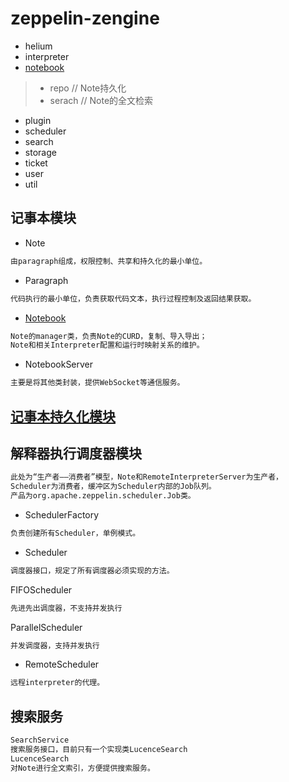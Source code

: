 # zeppelin-zengine


* helium
* interpreter
* [notebook](notebook/README.md)
> * repo // Note持久化
> * serach // Note的全文检索
* plugin
* scheduler
* search
* storage
* ticket
* user
* util

## 记事本模块
* Note
```md
由paragraph组成，权限控制、共享和持久化的最小单位。
```
* Paragraph
```md
代码执行的最小单位，负责获取代码文本，执行过程控制及返回结果获取。
```
* [Notebook](notebook/README.md)
```md
Note的manager类，负责Note的CURD，复制、导入导出；
Note和相关Interpreter配置和运行时映射关系的维护。
```
* NotebookServer
```md
主要是将其他类封装，提供WebSocket等通信服务。
```
## [记事本持久化模块](notebook/repo/README.md)

## 解释器执行调度器模块
```md
此处为“生产者——消费者”模型，Note和RemoteInterpreterServer为生产者，
Scheduler为消费者，缓冲区为Scheduler内部的Job队列。
产品为org.apache.zeppelin.scheduler.Job类。
```
* SchedulerFactory
```md
负责创建所有Scheduler，单例模式。
```
* Scheduler
```md
调度器接口，规定了所有调度器必须实现的方法。
```
FIFOScheduler
```md
先进先出调度器，不支持并发执行
```
ParallelScheduler
```md
并发调度器，支持并发执行
```
* RemoteScheduler
```md
远程interpreter的代理。
```
## 搜索服务
```md
SearchService
搜索服务接口，目前只有一个实现类LucenceSearch
LucenceSearch
对Note进行全文索引，方便提供搜索服务。
```